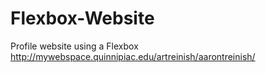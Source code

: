 # Flexbox-Website
Profile website using a Flexbox
http://mywebspace.quinnipiac.edu/artreinish/aarontreinish/
